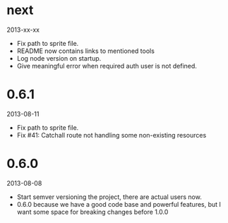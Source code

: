 # next

2013-xx-xx

 - Fix path to sprite file.
 - README now contains links to mentioned tools
 - Log node version on startup.
 - Give meaningful error when required auth user is not defined.

# 0.6.1

2013-08-11

 - Fix path to sprite file.
 - Fix #41: Catchall route not handling some non-existing resources

# 0.6.0

2013-08-08

 - Start semver versioning the project, there are actual users now.
 - 0.6.0 because we have a good code base and powerful features, but I want some space for breaking changes before 1.0.0
